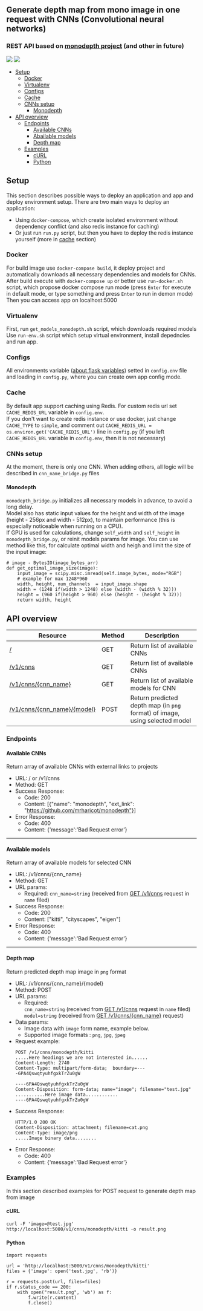 ## Generate depth map from mono image in one request with CNNs (Convolutional neural networks)
### REST API based on [monodepth project](https://github.com/mrharicot/monodepth) (and other in future)

![](../assets/example.jpeg) ![](../assets/example_depth.png) 
<!-- TOC depthFrom:1 depthTo:3 withLinks:1 updateOnSave:1 orderedList:0 -->
* [Setup](#setup)
  - [Docker](#docker)
  - [Virtualenv](#virtualenv)
  - [Configs](#configs)
  - [Cache](#cache)
  - [CNNs setup](#cnns-setup)
    - [Monodepth](#monodepth)
* [API overview](#api-overview)
  - [Endpoints](#endpoints)
    - [Available CNNs](#available-cnns)
    - [Abailable models](#available-models)
    - [Depth map](#depth-map)
  - [Examples](#examples)
    - [cURL](#curl)
    - [Python](#python)
<!-- /TOC -->

## Setup
This section describes possible ways to deploy an application and app and deploy environment setup.
There are two main ways to deploy an application: 
* Using `docker-compose`, which create isolated environment without dependency conflict (and also redis instance for caching)
* Or just run `run.py` script, but then you have to deploy the redis instance yourself (more in [cache](#cache) section)
  
### Docker
For build image use `docker-compose build`, it deploy project and automatically downloads all necessary dependencies and models for CNNs.  
After build execute with `docker-compose up` or better use `run-docker.sh` script, which propose docker compose run mode (press `Enter` for execute in default mode, or type something and press `Enter` to run in demon mode)  
Then you can access app on localhost:5000
### Virtualenv
First, run `get_models_monodepth.sh` script, which downloads required models 
Use `run-env.sh` script which setup virtual environment, install depedncies and run app.
### Configs
All environments variable ([about flask variables](http://flask.pocoo.org/docs/1.0/config/)) setted in `config.env` file and loading in `config.py`, where you can create own app config mode.
### Cache
By default app support caching using Redis. For custom redis url set `CACHE_REDIS_URL` variable in `config.env`.  
If you don't want to create redis instance or use docker, just change `CACHE_TYPE` to `simple`, and comment out 
`CACHE_REDIS_URL = os.environ.get('CACHE_REDIS_URL')` line in `config.py` (if you left `CACHE_REDIS_URL` variable in `config.env`, then it is not necessary)
### CNNs setup
At the moment, there is only one CNN. When adding others, all logic will be described in `cnn_name_bridge.py` files
#### Monodepth
`monodepth_bridge.py` initializes all necessary models in advance, to avoid a long delay.  
Model also has static input values for the height and width of the image (height - 256px and width - 512px), to maintain performance (this is especially noticeable when running on a CPU).  
If GPU is used for calculations, change `self_width` and `self_height` in `monodepth_bridge.py`, or reinit models params for image. You can use method like this, for calculate optimal width and heigh and limit the size of the input image:  
```
# image - BytesIO(image_bytes_arr)
def get_optimal_image_size(image):
    input_image = scipy.misc.imread(self.image_bytes, mode="RGB")
    # example for max 1248*960
    width, height, num_channels  = input_image.shape
    width = (1248 if(width > 1248) else (width - (width % 32)))
    height = (960 if(height > 960) else (height - (height % 32)))
    return width, height
```
## API overview  

| Resource| Method | Description |
| --------| --------|--------|
| [/](#available-cnns)|GET|Return list of available CNNs|
| [/v1/cnns](#available-cnns)|GET|Return list of available CNNs|
| [/v1/cnns/{cnn_name}](#available-models)|GET|Return list of available models for CNN|
| [/v1/cnns/{cnn_name}/{model}](#depth-map)|POST|Return predicted depth map (in `png` format) of image, using selected model|

### Endpoints 

#### Available CNNs  
Return array of available CNNs with external links to projects
* URL: / or /v1/cnns
* Method: GET
* Success Response:  
  - Code: 200  
  - Content: [{"name": "monodepth", "ext_link": "https://github.com/mrharicot/monodepth"}]
* Error Response:  
  - Code: 400
  - Content: {'message':'Bad Request error'}
------------------------
#### Available models
Return array of available models for selected CNN
* URL: /v1/cnns/{cnn_name}
* Method: GET
* URL params: 
  - Required: `cnn_name=string` (received from [GET /v1/cnns](#available-cnns) request in `name` filed)
* Success Response:  
  - Code: 200  
  - Content: ["kitti", "cityscapes", "eigen"]
* Error Response:  
  - Code: 400
  - Content: {'message':'Bad Request error'}
------------------------
#### Depth map
Return predicted depth map image in `png` format
* URL: /v1/cnns/{cnn_name}/{model}
* Method: POST
* URL params: 
  - Required:  
  `cnn_name=string` (received from [GET /v1/cnns](#available-cnns) request in `name` filed)   
  `model=string` (received from [GET /v1/cnns/{cnn_name}](#available-models) request)  
* Data params:  
  - Image data with `image` form name, example below.  
  - Supported image formats : `png`, `jpg`, `jpeg`
* Request example:
  ```
  POST /v1/cnns/monodepth/kitti
  .....Here headings we are not interested in......
  Content-Length: 2740
  Content-Type: multipart/form-data;  boundary=----6PA4QswqtyuhfgxkTrZu0gW

  ----6PA4QswqtyuhfgxkTrZu0gW
  Content-Disposition: form-data; name="image"; filename="test.jpg"
  ...........Here image data............
  ----6PA4QswqtyuhfgxkTrZu0gW
  ```
* Success Response:
  ```
  HTTP/1.0 200 OK
  Content-Disposition: attachment; filename=cat.png
  Content-Type: image/png
  .....Image binary data........
  ```
* Error Response:  
  - Code: 400
  - Content: {'message':'Bad Request error'}
### Examples  
In this section described examples for POST request to generate depth map from image
#### cURL
```
curl -F 'image=@test.jpg' http://localhost:5000/v1/cnns/monodepth/kitti -o result.png
```
#### Python
``` 
import requests

url = 'http://localhost:5000/v1/cnns/monodepth/kitti'
files = {'image': open('test.jpg', 'rb')}

r = requests.post(url, files=files)
if r.status_code == 200:
    with open("result.png", 'wb') as f:
        f.write(r.content)
        f.close()      
```
